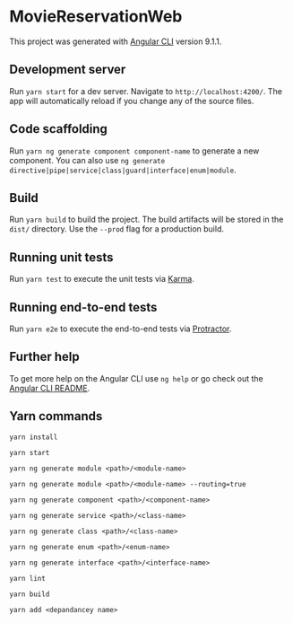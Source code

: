 # MovieReservationWeb

This project was generated with [Angular CLI](https://github.com/angular/angular-cli) version 9.1.1.

## Development server

Run `yarn start` for a dev server. Navigate to `http://localhost:4200/`. The app will automatically reload if you change any of the source files.

## Code scaffolding

Run `yarn ng generate component component-name` to generate a new component. You can also use `ng generate directive|pipe|service|class|guard|interface|enum|module`.

## Build

Run `yarn build` to build the project. The build artifacts will be stored in the `dist/` directory. Use the `--prod` flag for a production build.

## Running unit tests

Run `yarn test` to execute the unit tests via [Karma](https://karma-runner.github.io).

## Running end-to-end tests

Run `yarn e2e` to execute the end-to-end tests via [Protractor](http://www.protractortest.org/).

## Further help

To get more help on the Angular CLI use `ng help` or go check out the [Angular CLI README](https://github.com/angular/angular-cli/blob/master/README.md).

## Yarn commands

`yarn install`

`yarn start`

`yarn ng generate module <path>/<module-name>`

`yarn ng generate module <path>/<module-name> --routing=true`

`yarn ng generate component <path>/<component-name>`

`yarn ng generate service <path>/<class-name>`

`yarn ng generate class <path>/<class-name>`

`yarn ng generate enum <path>/<enum-name>`

`yarn ng generate interface <path>/<interface-name>`

`yarn lint`

`yarn build`

`yarn add <depandancey name>`
